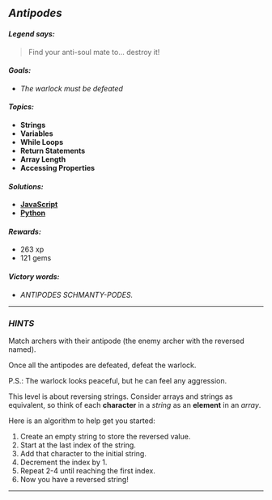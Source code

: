 ## _Antipodes_

#### _Legend says:_
> Find your anti-soul mate to... destroy it!

#### _Goals:_
+ _The warlock must be defeated_

#### _Topics:_
+ **Strings**
+ **Variables**
+ **While Loops**
+ **Return Statements**
+ **Array Length**
+ **Accessing Properties**

#### _Solutions:_
+ **[JavaScript](antipodes.js)**
+ **[Python](antipodes.py)**

#### _Rewards:_
+ 263 xp
+ 121 gems

#### _Victory words:_
+ _ANTIPODES SCHMANTY-PODES._

___

### _HINTS_

Match archers with their antipode (the enemy archer with the reversed named).

Once all the antipodes are defeated, defeat the warlock.

P.S.: The warlock looks peaceful, but he can feel any aggression.

This level is about reversing strings. Consider arrays and strings as equivalent, so think of each **character** in a _string_ as an **element** in an _array_.

Here is an algorithm to help get you started:
1. Create an empty string to store the reversed value.
2. Start at the last index of the string.
3. Add that character to the initial string.
4. Decrement the index by 1.
5. Repeat 2-4 until reaching the first index.
6. Now you have a reversed string!

___
